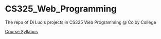 # CS325_Web_Programming
The repo of Di Luo's projects in CS325 Web Programming @ Colby College

[Course Syllabus](https://cs.colby.edu/djskrien/CS325J22Syllabus.html)
